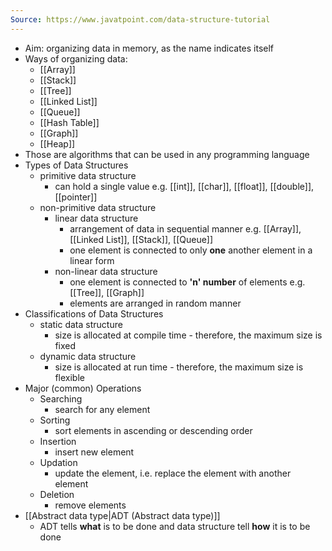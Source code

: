 ```yaml
---
Source: https://www.javatpoint.com/data-structure-tutorial
---
```

* Aim: organizing data in memory, as the name indicates itself
* Ways of organizing data:
	* [[Array]]
	* [[Stack]]
	* [[Tree]]
	* [[Linked List]]
	* [[Queue]]
	* [[Hash Table]]
	* [[Graph]]
	* [[Heap]]
* Those are algorithms that can be used in any programming language
* Types of Data Structures
	* primitive data structure
		* can hold a single value e.g. [[int]], [[char]], [[float]], [[double]], [[pointer]]
	* non-primitive data structure
		* linear data structure
			* arrangement of data in sequential manner e.g. [[Array]], [[Linked List]], [[Stack]], [[Queue]]
			* one element is connected to only **one** another element in a linear form
		* non-linear data structure
			* one element is connected to **'n' number** of elements e.g. [[Tree]], [[Graph]]
			* elements are arranged in random manner
* Classifications of Data Structures
	* static data structure
		* size is allocated at compile time - therefore, the maximum size is fixed
	* dynamic data structure
		* size is allocated at run time - therefore, the maximum size is flexible
* Major (common) Operations
	* Searching
		* search for any element
	* Sorting
		* sort elements in ascending or descending order
	* Insertion
		* insert new element
	* Updation
		* update the element, i.e. replace the element with another element
	* Deletion
		* remove elements
* [[Abstract data type|ADT (Abstract data type)]]
	* ADT tells **what** is to be done and data structure tell **how** it is to be done